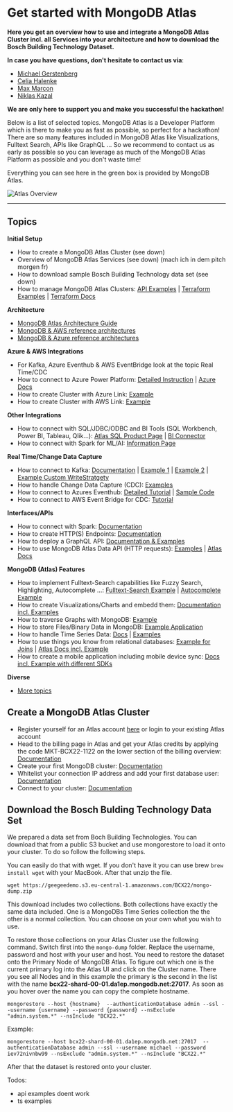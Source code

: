 # Get started with MongoDB Atlas

__Here you get an overview how to use and integrate a MongoDB Atlas Cluster incl. all Services into your architecture and how to download the Bosch Building Technology Dataset.__

__In case you have questions, don't hesitate to contact us via__: 
* [Michael Gerstenberg](mailto:michael.gerstenberg@mongodb.com)
* [Celia Halenke](celia.halenke@mongodb.com)
* [Max Marcon](massimiliano.marcon@mongodb.com)
* [Niklas Kazal](niklas.kazal@mongodb.com)

__We are only here to support you and make you successful the hackathon!__

Below is a list of selected topics. MongoDB Atlas is a Developer Platform which is there to make you as fast as possible, so perfect for a hackathon! There are so many features included in MongoDB Atlas like Visualizations, Fulltext Search, APIs like GraphQL ... So we recommend to contact us as early as possible so you can leverage as much of the MongoDB Atlas Platform as possible and you don't waste time!

Everything you can see here in the green box is provided by MongoDB Atlas.

![](images/atlas_overview.png "Atlas Overview")

---
## Topics

__Initial Setup__

* How to create a MongoDB Atlas Cluster (see down)
* Overview of MongoDB Atlas Services (see down) (mach ich in dem pitch morgen fr)
* How to download sample Bosch Building Technology data set (see down)
* How to manage MongoDB Atlas Clusters: [API Examples](f-mongo-atlas-api-examples) | [Terraform Examples](f-mongo-atlas-terraform) | [Terraform Docs](https://registry.terraform.io/providers/mongodb/mongodbatlas/latest/docs)

__Architecture__

* [MongoDB Atlas Architecture Guide](https://www.mongodb.com/cloud-explained/cloud-architecture)
* [MongoDB & AWS reference architectures](https://docs.aws.amazon.com/prescriptive-guidance/latest/migration-mongodb-atlas/architecture.html)
* [MongoDB & Azure reference architectures](https://learn.microsoft.com/en-us/azure/architecture/browse/?terms=mongo)

__Azure & AWS Integrations__

* For Kafka, Azure Eventhub & AWS EventBridge look at the topic Real Time/CDC
* How to connect to Azure Power Platform: [Detailed Instruction](https://github.com/microsoft/PowerPlatformConnectors/tree/master/certified-connectors/MongoDB) | [Azure Docs](https://learn.microsoft.com/en-us/connectors/custom-connectors/define-blank)
* How to create Cluster with Azure Link: [Example](https://github.com/eugenebogaart/Atlas-Azure-Link)
* How to create Cluster with AWS Link: [Example](https://github.com/eugenebogaart/Atlas-AWS-Link)

__Other Integrations__

* How to connect with SQL/JDBC/ODBC and BI Tools (SQL Workbench, Power BI, Tableau, Qlik...): [Atlas SQL Product Page](https://www.mongodb.com/atlas/sql) | [BI Connector](https://www.mongodb.com/docs/atlas/bi-connection/)
* How to connect with Spark for ML/AI: [Information Page](https://www.mongodb.com/products/spark-connector)

__Real Time/Change Data Capture__

* How to connect to Kafka: [Documentation](https://www.mongodb.com/docs/kafka-connector/current/) | [Example 1](https://github.com/mongodb/mongo-kafka) | [Example 2](https://github.com/PhilippW94/Kafka_POV#description-contents) | [Example Custom WriteStratgety](https://github.com/felixreichenbach/KafkaSinkConnectorCustomizations)
* How to handle Change Data Capture (CDC): [Examples](f-mongo-change-streams-examples)
* How to connect to Azures Eventhub: [Detailed Tutorial](https://www.mongodb.com/blog/post/using-azure-event-hubs-with-connector-apache-kafka) | [Sample Code](https://github.com/RWaltersMA/azure-event-hubs-mongo)
* How to connect to AWS Event Bridge for CDC: [Tutorial](https://www.mongodb.com/docs/atlas/triggers/eventbridge/)

__Interfaces/APIs__

* How to connect with Spark: [Documentation](https://www.mongodb.com/docs/spark-connector/current/)
* How to create HTTP(S) Endpoints: [Documentation](https://www.mongodb.com/docs/atlas/app-services/data-api/custom-endpoints/) 
* How to deploy a GraphQL API: [Documentation & Examples](https://www.mongodb.com/docs/atlas/app-services/graphql/)
* How to use MongoDB Atlas Data API (HTTP requests): [Examples](f-mongo-atlas-data-api-examples) | [Atlas Docs](https://www.mongodb.com/docs/atlas/api/data-api/)

__MongoDB (Atlas) Features__

* How to implement Fulltext-Search capabilities like Fuzzy Search, Highlighting, Autocomplete ...: [Fulltext-Search Example](f-mongo-atlas-fulltext-search) | [Autocomplete Example](f-mongo-atlas-auto-complete)
* How to create Visualizations/Charts and embedd them: [Documentation incl. Examples](https://www.mongodb.com/docs/charts/)
* How to traverse Graphs with MongoDB: [Example](https://github.com/pkdone/GraphPersonsAndPlaces)
* How to store Files/Binary Data in MongoDB: [Example Application](f-mongo-store-binary-example-app/)
* How to handle Time Series Data: [Docs](https://www.mongodb.com/docs/manual/core/timeseries-collections/) | [Examples](f-mongo-time-series-examples)
* How to use things you know from relational databases: [Example for Joins](https://www.stackchief.com/tutorials/%24lookup%20Examples%20%7C%20MongoDB) | [Atlas Docs incl. Example](https://www.mongodb.com/docs/manual/reference/method/Session.startTransaction/)
* How to create a mobile application including mobile device sync: [Docs incl. Example with different SDKs](https://www.mongodb.com/docs/realm/)

__Diverse__

* [More topics](https://github.com/michael-gerstenberg/BCX22)

## Create a MongoDB Atlas Cluster

* Register yourself for an Atlas account [here](https://www.mongodb.com/cloud/atlas/register) or login to your existing Atlas account
* Head to the billing page in Atlas and get your Atlas credits by applying the code MKT-BCX22-1122 on the lower section of the billing overview: [Documentation](https://www.mongodb.com/docs/atlas/billing/subscriptions/)
* Create your first MongoDB cluster: [Documentation](https://www.mongodb.com/docs/atlas/tutorial/create-new-cluster/)
* Whitelist your connection IP address and add your first database user: [Documentation](https://www.mongodb.com/docs/atlas/security/add-ip-address-to-list/)
* Connect to your cluster: [Documentation](https://www.mongodb.com/docs/atlas/tutorial/connect-to-your-cluster/) 


## Download the Bosch Bulding Technology Data Set

We prepared a data set from Boch Building Technologies. You can download that from a public S3 bucket and use mongorestore to load it onto your cluster. To do so follow the following steps.

You can easily do that with wget. If you don't have it you can use brew ```brew install wget``` with your MacBook. After that unzip the file.

```
wget https://geegeedemo.s3.eu-central-1.amazonaws.com/BCX22/mongo-dump.zip
```

This download includes two collections. Both collections have exactly the same data included. One is a MongoDBs Time Series collection the the other is a normal collection. You can choose on your own what you wish to use.

To restore those collections on your Atlas Cluster use the following command. Switch first into the ```mongo-dump``` folder. Replace the username, password and host with your user and host. You need to restore the dataset onto the Primary Node of MongoDB Atlas. To figure out which one is the current primary log into the Atlas UI and click on the Cluster name. There you see all Nodes and in this example the primary is the second in the list with the name __bcx22-shard-00-01.da1ep.mongodb.net:27017__. As soon as you hover over the name you can copy the complete hostname.

```
mongorestore --host {hostname}  --authenticationDatabase admin --ssl --username {username} --password {password} --nsExclude "admin.system.*" --nsInclude "BCX22.*"
```

Example:

```
mongorestore --host bcx22-shard-00-01.da1ep.mongodb.net:27017  --authenticationDatabase admin --ssl --username michael --password iev72nivnbw99 --nsExclude "admin.system.*" --nsInclude "BCX22.*"
```

After that the dataset is restored onto your cluster.


Todos:
- api examples doent work
- ts examples

